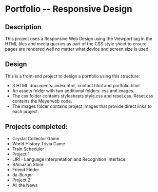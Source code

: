 # Portfolio -- Responsive Design

## Description
This project uses a Responsive Web Design using the Viewport tag in the HTML files and media queries as part of the CSS style sheet to ensure pages are rendered well no matter what device and screen size is used.

## Design
This is a front-end project to design a portfolio using this structure:
* 3 HTML documents:  index.html, contact.html and portfolio.html.
* An assets folder with two additional folders:  css and images.
* The css folder contains stylesheets style.css and reset.css.  Reset.css contains the Meyerweb code.
* The images folder contains project images that provide direct links to each project.

## Projects completed:
* Crystal Collector Game
* World History Trivia Game
* Train Scheduler
* Project 1
* LIRI - Language Interpretation and Recognition Interface
* BAmazon Store
* Friend Finder
* da-Burger
* Project 2
* All the News